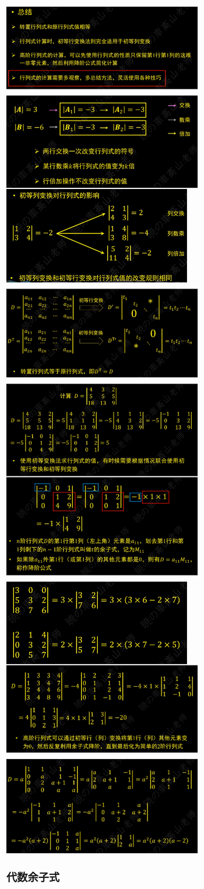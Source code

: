 ![](../photo/Pasted%20image%2020240617143406.png)

![](../photo/Pasted%20image%2020240617142200.png)
![](../photo/Pasted%20image%2020240617144046.png)

![](../photo/Pasted%20image%2020240617144027.png)

![](../photo/Pasted%20image%2020240617144016.png)
![](../photo/Pasted%20image%2020240617143954.png)

![](../photo/Pasted%20image%2020240617143936.png)
![](../photo/Pasted%20image%2020240617143848.png)

![](../photo/Pasted%20image%2020240617143825.png)

# 代数余子式
